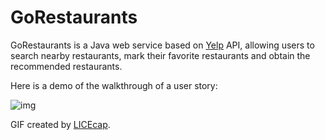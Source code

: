 # GoRestaurants
GoRestaurants is a Java web service based on [Yelp](https://www.yelp.com/developers) API, allowing users to search nearby restaurants, mark their favorite restaurants and obtain the recommended restaurants.

Here is a demo of the walkthrough of a user story:

![img](gorestaurants.gif)

GIF created by [LICEcap](http://www.cockos.com/licecap/).
